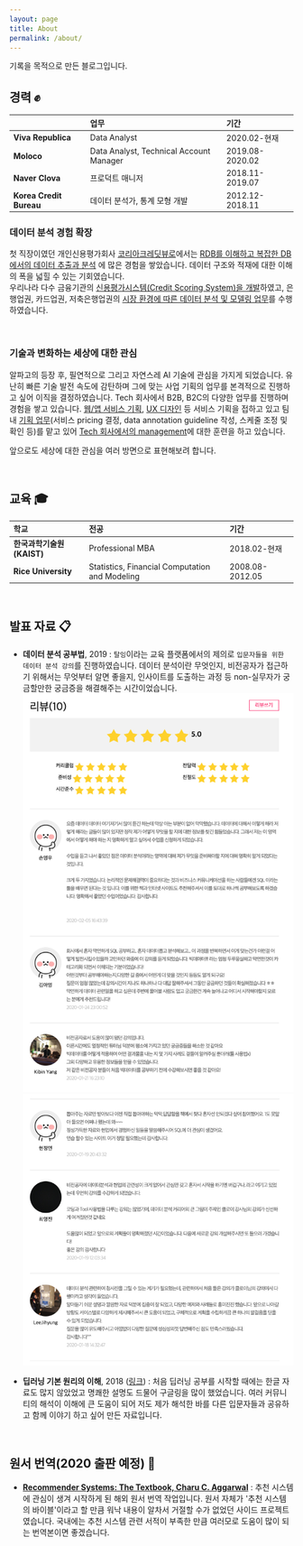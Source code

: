 ```yaml
---
layout: page
title: About
permalink: /about/
---
```


<!-- <br>
# 안녕하세요, Chloe 입니다. &#9997; -->

기록을 목적으로 만든 블로그입니다.


## 경력 &#9994;

|       | 업무 | 기간 |
|:-----------------|:----------------------|:-----------------|
| **Viva Republica**  | Data Analyst     | 2020.02-현재 |
| **Moloco**  | Data Analyst, Technical Account Manager                | 2019.08-2020.02 |
| **Naver Clova**  | 프로덕트 매니저                | 2018.11-2019.07 |
| **Korea Credit Bureau** | 데이터 분석가, 통계 모형 개발 | 2012.12-2018.11 |


### 데이터 분석 경험 확장  
첫 직장이였던 개인신용평가회사 [코리아크레딧뷰로](https://ko.wikipedia.org/wiki/%EC%BD%94%EB%A6%AC%EC%95%84%ED%81%AC%EB%A0%88%EB%94%A7%EB%B7%B0%EB%A1%9C)에서는 <U>RDB를 이해하고 복잡한 DB에서의 데이터 추출과 분석</U> 에 많은 경험을 쌓았습니다. 데이터 구조와 적재에 대한 이해의 폭을 넓힐 수 있는 기회였습니다.  
우리나라 다수 금융기관의 <U>신용평가시스템(Credit Scoring System)을 개발</U>하였고,
은행업권, 카드업권, 저축은행업권의 <U>시장 환경에 따른 데이터 분석 및 모델링 업무</U>를 수행하였습니다.

<br>

### 기술과 변화하는 세상에 대한 관심
알파고의 등장 후, 필연적으로 그리고 자연스레 AI 기술에 관심을 가지게 되었습니다.
유난히 빠른 기술 발전 속도에 감탄하며 그에 맞는 사업 기획의 업무를 본격적으로 진행하고 싶어 이직을 결정하였습니다.
Tech 회사에서 B2B, B2C의 다양한 업무를 진행하며 경험을 쌓고 있습니다. <U>웹/앱 서비스 기획</U>, <U>UX 디자인</U> 등 서비스 기획을 접하고 있고 팀 내 <U>기획 업무</U>(서비스 pricing 결정, data annotation guideline 작성, 스케줄 조정 및 확인 등)를 맡고 있어 <U>Tech 회사에서의 management</U>에 대한 훈련을 하고 있습니다.

앞으로도 세상에 대한 관심을 여러 방면으로 표현해보려 합니다.

<br>

## 교육 &#127891;


| 학교        | 전공 | 기간 |
|:-----------------|:----------------------|:-----------------|
| **한국과학기술원(KAIST)**           | Professional MBA                                | 2018.02-현재 |
| **Rice University** | Statistics, Financial Computation and Modeling  | 2008.08-2012.05 |

<br>

## 발표 자료 &#x1F4CB;
 - **데이터 분석 공부법**, 2019
 : `탈잉`이라는 교육 플랫폼에서의 제의로 `입문자들을 위한 데이터 분석 강의`를 진행하였습니다. 데이터 분석이란 무엇인지, 비전공자가 접근하기 위해서는 무엇부터 알면 좋을지, 인사이트를 도출하는 과정 등 non-실무자가 궁금할만한 궁금증을 해결해주는 시간이었습니다.
 ![수강생 리뷰1](../images/review1.png) ![수강생 리뷰2](../images/review2.png)

 - **딥러닝 기본 원리의 이해**, 2018 ([링크](https://www.slideshare.net/HeeWonPark11))
 : 처음 딥러닝 공부를 시작할 때에는 한글 자료도 많지 않았었고 명쾌한 설명도 드물어 구글링을 많이 했었습니다. 여러 커뮤니티의 해석이 이해에 큰 도움이 되어 저도 제가 해석한 바를 다른 입문자들과 공유하고 함께 이야기 하고 싶어 만든 자료입니다.

<br>

## 원서 번역(2020 출판 예정) &#x1F4D6;
  - [**Recommender Systems: The Textbook, Charu C. Aggarwal**](https://www.amazon.com/Recommender-Systems-Textbook-Charu-Aggarwal/dp/3319296574)
  : 추천 시스템에 관심이 생겨 시작하게 된 해외 원서 번역 작업입니다. 원서 자체가 '추천 시스템의 바이블'이라고 할 만큼 워낙 내용이 알차서 거절할 수가 없었던 사이드 프로젝트였습니다. 국내에는 추천 시스템 관련 서적이 부족한 만큼 여러모로 도움이 많이 되는 번역본이면 좋겠습니다.
